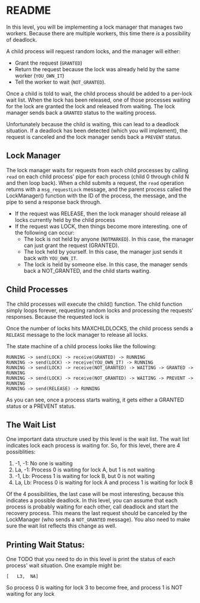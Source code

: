# README

In this level, you will be implementing a lock manager that manages two workers. Because there are multiple workers, this
time there *is* a possibility of deadlock. 

A child process will request random locks, and the manager will either:

- Grant the request (`GRANTED`)
- Return the request because the lock was already held by the same worker (`YOU_OWN_IT`)
- Tell the worker to wait (`NOT_GRANTED`).

Once a child is told to wait, the child process should be added to a per-lock wait list. When the lock has been released,
one of those processes waiting for the lock are granted the lock and released from waiting. The lock manager sends back
a `GRANTED` status to the waiting process.

Unfortunately because the child is waiting, this can lead to a deadlock situation. If a deadlock has been detected
(which you will implement), the request is canceled and the lock manager sends back a `PREVENT` status.

## Lock Manager

The lock manager waits for requests from each child processes by calling `read` on each child process' pipe for each
process (child 0 through child N and then loop back). When a child submits a request, the `read` operation returns with
a `msg_requestLock` message, and the parent process called the LockManager() function with the ID of the process, the
message, and the pipe to send a response back through.

- If the request was RELEASE, then the lock manager should release all locks currently held by the child process
- If the request was LOCK, then things become more interesting. one of the following can occur:
    * The lock is not held by anyone (`NOTMARKED`). In this case, the manager can just grant the request (GRANTED).
    * The lock held by yourself. In this case, the manager just sends it back with `YOU_OWN_IT`.
    * The lock is held by someone else. In this case, the manager sends back a NOT_GRANTED, and the child starts
        waiting.

## Child Processes

The child processes will execute the child() function. The child function simply loops forever, requesting random locks
and processing the requests' responses. Because the requested lock is 

Once the number of locks hits MAXCHILDLOCKS, the child process sends a `RELEASE` message to the lock manager to
release all locks.

The state machine of a child process looks like the following:

    RUNNING -> send(LOCK) -> receive(GRANTED) -> RUNNING
    RUNNING -> send(LOCK) -> receive(YOU_OWN_IT) -> RUNNING
    RUNNING -> send(LOCK) -> receive(NOT_GRANTED) -> WAITING -> GRANTED -> RUNNING
    RUNNING -> send(LOCK) -> receive(NOT_GRANTED) -> WAITING -> PREVENT -> RUNNING
    RUNNING -> send(RELEASE) -> RUNNING

As you can see, once a process starts waiting, it gets either a GRANTED status or a PREVENT status.

## The Wait List

One important data structure used by this level is the wait list. The wait list indicates lock each process is waiting
for. So, for this level, there are 4 possiblities:

1. -1, -1: No one is waiting
2. La, -1: Process 0 is waiting for lock A, but 1 is not waiting
3. -1, Lb: Process 1 is waiting for lock B, but 0 is not waiting
4. La, Lb: Process 0 is waiting for lock A and process 1 is waiting for lock B

Of the 4 possibilities, the last case will be most interesting, because this indicates a possible deadlock. In this
level, you can assume that each process is probably waiting for each other, call deadlock and start the recovery
process. This means the last request should be canceled by the LockManager (who sends a `NOT_GRANTED` message). You also
need to make sure the wait list reflects this change as well.

## Printing Wait Status:

One TODO that you need to do in this level is print the status of each process' wait situation. One example might be:

    [   L3,  NA]

So process 0 is waiting for lock 3 to become free, and process 1 is NOT waiting for any lock


